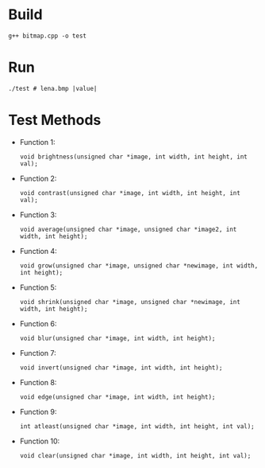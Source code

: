 Build
=====================================

  `g++ bitmap.cpp -o test`
  
Run
=====================================

  `./test # lena.bmp |value|`

Test Methods
=====================================

- Function 1:

  `void brightness(unsigned char *image, int width, int height, int val);`

- Function 2:

  `void contrast(unsigned char *image, int width, int height, int val);`

- Function 3:
  
  `void average(unsigned char *image, unsigned char *image2,
               int width, int height);`

- Function 4:

  `void grow(unsigned char *image, unsigned char *newimage, int width, int height);`

- Function 5:

  `void shrink(unsigned char *image, unsigned char *newimage, int width, int height);`

- Function 6:

  `void blur(unsigned char *image, int width, int height);`

- Function 7:

  `void invert(unsigned char *image, int width, int height);`

- Function 8:

  `void edge(unsigned char *image, int width, int height);`

- Function 9:

  `int atleast(unsigned char *image, int width, int height, int val);`

- Function 10:

  `void clear(unsigned char *image, int width, int height, int val);`
